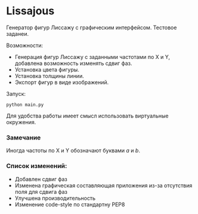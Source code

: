 # Lissajous

Генератор фигур Лиссажу с графическим интерфейсом.
Тестовое заданеи.

Возможности:
* Генерация фигур Лиссажу с заданными частотами по X и Y, добавлена возможность изменять сдвиг фаз.
* Установка цвета фигуры.
* Установка толщины линии.
* Экспорт фигур в виде изображений.

Запуск:

```
python main.py
```

Для удобства работы имеет смысл использовать виртуальные окружения.

### Замечание

Иногда частоты по X и Y обозначают буквами $a$ и $b$.

### Список изменений:
- Добавлен сдвиг фаз
- Изменена графическая составляющая приложения из-за отсутствия поля для сдвига фаз
- Улучшена производительность
- Изменение code-style по стандартну PEP8
